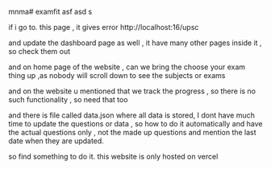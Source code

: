 mnma# examfit
asf
asd
s


if i go to. this page , it gives error
http://localhost:16/upsc 

and update the dashboard page as well , it have many other pages inside it , so check them out 

and on home page of the website , can we bring the choose your exam thing up ,as nobody will scroll down to see the subjects or exams 

and on the website u mentioned that we track the progress , so there is no such functionality , so need that too

and there is file called data.json where all data is stored,
I dont have much time to update the questions or data , so how to do it automatically and have the actual questions only , not the made up questions and mention the last date when they are updated.

so find something to do it.
this website is only hosted on vercel
